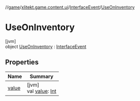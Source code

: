 //[game](../../../../index.md)/[xlitekt.game.content.ui](../../index.md)/[InterfaceEvent](../index.md)/[UseOnInventory](index.md)

# UseOnInventory

[jvm]\
object [UseOnInventory](index.md) : [InterfaceEvent](../index.md)

## Properties

| Name | Summary |
|---|---|
| [value](../value.md) | [jvm]<br>val [value](../value.md): [Int](https://kotlinlang.org/api/latest/jvm/stdlib/kotlin/-int/index.html) |
